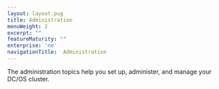 ```yaml
---
layout: layout.pug
title: Administration
menuWeight: 2
excerpt: ""
featureMaturity: ""
enterprise: 'no'
navigationTitle:  Administration
---
```


<!-- This source repo for this topic is https://github.com/dcos/dcos-docs -->


The administration topics help you set up, administer, and manage your DC/OS cluster. 
